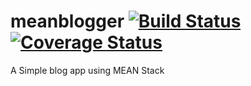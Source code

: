# meanblogger  [![Build Status](https://travis-ci.org/yasharma/meanblogger.svg?branch=master)](https://travis-ci.org/yasharma/meanblogger)  [![Coverage Status](https://coveralls.io/repos/github/yasharma/meanblogger/badge.svg?branch=master)](https://coveralls.io/github/yasharma/meanblogger?branch=master)

A Simple blog app using MEAN Stack
